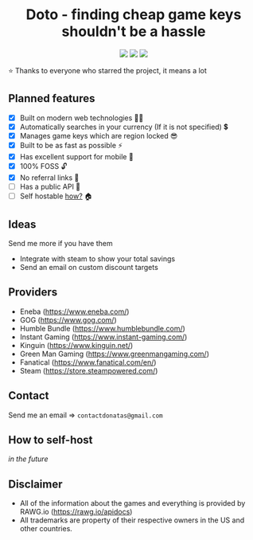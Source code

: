<h1 align="center">
    Doto - finding cheap game keys shouldn't be a hassle
</h1>

<div align="center">

<img src="https://img.shields.io/github/stars/Tronikelis/doto?style=for-the-badge" /> <img src="https://img.shields.io/badge/unofficial-100%25-blue?style=for-the-badge" /> <img src="https://img.shields.io/uptimerobot/status/m790997737-7266ed58ec88497ab98dcbac?style=for-the-badge" />

</div>

⭐ Thanks to everyone who starred the project, it means a lot

## Planned features

-   [x] Built on modern web technologies 👨‍💻
-   [x] Automatically searches in your currency (If it is not specified) 💲
-   [x] Manages game keys which are region locked 😎
-   [x] Built to be as fast as possible ⚡
-   [x] Has excellent support for mobile 📱
-   [x] 100% FOSS 🔓
-   [x] No referral links 🤑
-   [ ] Has a public API 🦾
-   [ ] Self hostable [how?](#how-to-self-host) 🏠

## Ideas

Send me more if you have them

-   Integrate with steam to show your total savings
-   Send an email on custom discount targets

## Providers

-   Eneba (https://www.eneba.com/)
-   GOG (https://www.gog.com/)
-   Humble Bundle (https://www.humblebundle.com/)
-   Instant Gaming (https://www.instant-gaming.com/)
-   Kinguin (https://www.kinguin.net/)
-   Green Man Gaming (https://www.greenmangaming.com/)
-   Fanatical (https://www.fanatical.com/en/)
-   Steam (https://store.steampowered.com/)

## Contact

Send me an email => `contactdonatas@gmail.com`

## How to self-host

_in the future_

## Disclaimer

-   All of the information about the games and everything is provided by RAWG.io (https://rawg.io/apidocs)
-   All trademarks are property of their respective owners in the US and other countries.

